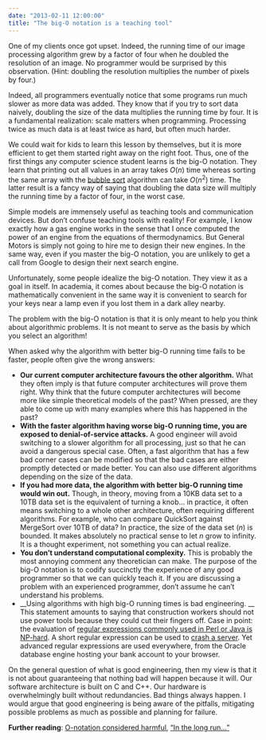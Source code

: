 ```yaml
---
date: "2013-02-11 12:00:00"
title: "The big-O notation is a teaching tool"
---
```




One of my clients once got upset. Indeed, the running time of our image processing algorithm grew by a factor of four when he doubled the resolution of an image. No programmer would be surprised by this observation. (Hint: doubling the resolution multiplies the number of pixels by four.)

Indeed, all programmers eventually notice that some programs run much slower as more data was added. They know that if you try to sort data naively, doubling the size of the data multiplies the running time by four. It is a fundamental realization: scale matters when programming. Processing twice as much data is at least twice as hard, but often much harder.

We could wait for kids to learn this lesson by themselves, but it is more efficient to get them started right away on the right foot. Thus, one of the first things any computer science student learns is the big-O notation. They learn that printing out all values in an array takes <em>O</em>(<em>n</em>) time whereas sorting the same array with the [bubble sort](https://en.wikipedia.org/wiki/Bubble_sort) algorithm can take <em>O</em>(<em>n</em><sup>2</sup>) time. The latter result is a fancy way of saying that doubling the data size will multiply the running time by a factor of four, in the worst case. 

Simple models are immensely useful as teaching tools and communication devices. But don&rsquo;t confuse teaching tools with reality! For example, I know exactly how a gas engine works in the sense that I once computed the power of an engine from the equations of thermodynamics. But General Motors is simply not going to hire me to design their new engines. In the same way, even if you master the big-O notation, you are unlikely to get a call from Google to design their next search engine.

Unfortunately, some people idealize the big-O notation. They view it as a goal in itself. In academia, it comes about because the big-O notation is mathematically convenient in the same way it is convenient to search for your keys near a lamp even if you lost them in a dark alley nearby. 

The problem with the big-O notation is that it is only meant to help you think about algorithmic problems. It is not meant to serve as the basis by which you select an algorithm!

When asked why the algorithm with better big-O running time fails to be faster, people often give the wrong answers:

- __Our current computer architecture favours the other algorithm.__ What they often imply is that future computer architectures will prove them right. Why think that the future computer architectures will become more like simple theoretical models of the past? When pressed, are they able to come up with many examples where this has happened in the past?
- __With the faster algorithm having worse big-O running time, you are exposed to denial-of-service attacks.__ A good engineer will avoid switching to a slower algorithm for all processing, just so that he can avoid a dangerous special case. Often, a fast algorithm that has a few bad corner cases can be modified so that the bad cases are either promptly detected or made better. You can also use different algorithms depending on the size of the data. 
- __If you had more data, the algorithm with better big-O running time would win out.__ Though, in theory, moving from a 10KB data set to a 10TB data set is the equivalent of turning a knob&hellip; in practice, it often means switching to a whole other architecture, often requiring different algorithms. For example, who can compare QuickSort against MergeSort over 10TB of data? In practice, the size of the data set (<em>n</em>) is bounded. It makes absolutely no practical sense to let _n_ grow to infinity. It is a thought experiment, not something you can actual realize. 
- __You don&rsquo;t understand computational complexity.__ This is probably the most annoying comment any theoretician can make. The purpose of the big-O notation is to codify succinctly the experience of any good programmer so that we can quickly teach it. If you are discussing a problem with an experienced programmer, don&rsquo;t assume he can&rsquo;t understand his problems.
- __Using algorithms with high big-O running times is bad engineering. __ This statement amounts to saying that construction workers should not use power tools because they could cut their fingers off. Case in point: the evaluation of [regular expressions commonly used in Perl or Java is NP-hard](http://perl.plover.com/NPC/NPC-3SAT.html). A short regular expression can be used to [crash a server](https://en.wikipedia.org/wiki/ReDoS). Yet advanced regular expressions are used everywhere, from the Oracle database engine hosting your bank account to your browser.

On the general question of what is good engineering, then my view is that it is not about guaranteeing that nothing bad will happen because it will. Our software architecture is built on C and C++. Our hardware is overwhelmingly built without redundancies. Bad things always happen. I would argue that good engineering is being aware of the pitfalls, mitigating possible problems as much as possible and planning for failure.


__Further reading__: [O-notation considered harmful](http://jng.imagine27.com/index.php/2013-02-10-121226_analytic-combinatorics-is-better-o-nation-considered-harmful.html), [&ldquo;In the long run&hellip;&rdquo;](http://blog.geomblog.org/2012/05/in-long-run.html)


